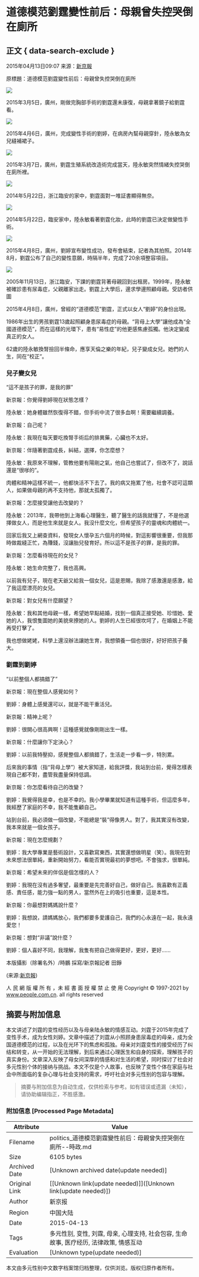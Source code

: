 # 道德模范劉霆變性前后：母親曾失控哭倒在廁所

## 正文 { data-search-exclude }


2015年04月13日09:07 来源：[新京報](http://gb.cri.cn/42071/2015/04/13/7591s4930074.htm)

原標題：道德模范劉霆變性前后：母親曾失控哭倒在廁所

![](http://www.people.com.cn/h/pic/20150413/31/205433467905090307.jpg)

2015年3月5日，廣州，剛做完胸部手術的劉霆還未康復，母親拿著鏡子給劉霆看。

![](http://www.people.com.cn/h/pic/20150413/91/239588436187000875.jpg)

2015年4月6日，廣州，完成變性手術的劉婷，在病房內幫母親穿針，陸永敏為女兒縫補裙子。

![](http://www.people.com.cn/h/pic/20150413/27/7046860489617287575.jpg)

2015年3月7日，廣州，劉霆生殖系統改造術完成當天，陸永敏突然情緒失控哭倒在廁所裡。

![](http://www.people.com.cn/h/pic/20150413/90/4397742983385156674.jpg)

2014年5月22日，浙江臨安的家中，劉霆面對一堆証書顯得無奈。

![](http://www.people.com.cn/h/pic/20150413/42/16980943828357813118.jpg)

2014年5月22日，臨安家中，陸永敏看著劉霆化妝，此時的劉霆已決定做變性手術。

![](http://www.people.com.cn/h/pic/20150413/48/3074274809042750020.jpg)

2015年4月8日，廣州，劉婷宣布變性成功，發布會結束，記者為其拍照。2014年8月，劉霆公布了自己的變性意願，時隔半年，完成了20余項整容項目。

![](http://www.people.com.cn/h/pic/20150413/44/14196823212568985200.jpg)

2005年11月13日，浙江臨安，下課的劉霆背著母親回到出租房。1999年，陸永敏被確診患有尿毒症，父親離家出走。劉霆上大學后，邊求學邊照顧母親。受訪者供圖

2015年4月8日，廣州，曾經的“道德模范”劉霆，正式以女人“劉婷”的身份出現。

1986年出生的男孩劉霆13歲起照顧身患尿毒症的母親。“背母上大學”讓他成為“全國道德模范”，而在這樣的光環下，患有“易性症”的他更感焦慮孤獨。他決定變成真正的女人。

62歲的陸永敏換腎撿回半條命，應享天倫之樂的年紀，兒子變成女兒。她們的人生，同在“校正”。

### 兒子變女兒

“這不是孩子的罪，是我的罪”

新京報：你覺得劉婷現在狀態怎樣？

陸永敏：她身體雖然恢復得不錯，但手術中流了很多血啊！需要繼續調養。

新京報：自己呢？

陸永敏：我現在每天要吃換腎手術后的排異藥，心臟也不太好。

新京報：伴隨著劉霆成長，糾結，選擇，你怎麼想？

陸永敏：我原來不理解，管教他要有陽剛之氣，他自己也嘗試了，但改不了，說話還是“很嗲的”。

肉體和精神這樣不統一，他都快活不下去了。我的病又拖累了他，社會不認可這類人，如果做母親的再不支持他，那就太孤獨了。

新京報：怎麼接受讓他去改變的？

陸永敏：2013年，我帶他到上海看心理醫生，聽了醫生的話我就懂了，不是他選擇做女人，而是他生來就是女人。我沒什麼文化，但希望孩子的靈魂和肉體統一。

回家后我又上網查資料，發現女人懷孕五六個月的時候，對這影響很重要，但我那時做裁縫正忙，為賺錢，沒讓胎兒發育好。所以這不是孩子的罪，是我的罪。

新京報：怎麼看待現在的女兒？

陸永敏：她生命完整了，我也高興。

以前我有兒子，現在老天爺又給我一個女兒，這是恩賜，我除了感激還是感激，給了我這麼漂亮的女兒。

新京報：對女兒有什麼願望？

陸永敏：我和其他母親一樣，希望她早點結婚，找到一個真正接受她、珍惜她、愛她的人，我恨隻圖她的美貌來撩她的人。劉婷的人生已經很坎坷了，在婚姻上不能再受打擊了。

我也想做姥姥，科學上還沒辦法讓她生育，我想領養一個也很好，好好把孩子養大。

### 劉霆到劉婷

“以前整個人都搞錯了”

新京報：現在整個人感覺如何？

劉婷：身體上感覺還可以，就是不能干重活兒。

新京報：精神上呢？

劉婷：很開心很高興啊！這種感覺就像剛剛出生一樣。

新京報：什麼讓你下定決心？

劉婷：以前我特壓抑，感覺整個人都搞錯了，生活走一步看一步，特別累。

后來我的事情（指“背母上學”）被大家知道，給我評獎，我站到台前，覺得怎樣表現自己都不對，盡管我盡量保持低調。

新京報：你怎麼看待自己的改變？

劉婷：我覺得我是幸，也是不幸的。我小學畢業就知道有這種手術，但這麼多年，我經歷了家庭的不幸，我不能隻顧自己。

站到台前，我必須做一個改變，不能總是“裝”得像男人。對了，我其實沒有改變，我本來就是一個女孩子。

新京報：現在怎麼規劃？

劉婷：我大學專業是藝術設計，又喜歡寫東西，其實還想做明星（笑）。我現在對未來想法很單純，重新開始努力，看能否實現最初的夢想吧。不會強求，很單純。

新京報：希望未來的伴侶是個怎樣的人？

劉婷：我現在沒有過多奢望，最重要是先完善好自己，做好自己。我喜歡有正義感、責任感，能力強一點的男人，當然外在上的吸引也重要，這是本性。

新京報：你最想對媽媽說什麼？

劉婷：我想說，請媽媽放心，我們都要多愛護自己，我們的心永遠在一起，我永遠愛您！

新京報：想對“非議”說什麼？

劉婷：個人喜好不同，我理解，我隻有把自己做得更好，更好，更好……

本版攝影（除署名外）/時鵬 採寫/新京報記者 田錚

(来源:[新京報](http://gb.cri.cn/42071/2015/04/13/7591s4930074.htm))

人 民 網 版 權 所 有 ，未 經 書 面 授 權 禁 止 使 用 Copyright © 1997-2021 by www.people.com.cn. all rights reserved
<!-- tcd_original_link http://politics.people.com.cn/BIG5/n/2015/0413/c70731-26834934.html -->


## 摘要与附加信息

<!-- tcd_abstract -->
本文讲述了刘霆的变性经历以及与母亲陆永敏的情感互动。刘霆于2015年完成了变性手术，成为女性刘婷。文章中描述了刘霆从小照顾身患尿毒症的母亲，成为全国道德模范的过程，以及在光环下的焦虑和孤独。母亲对刘霆变性的接受经历了纠结和转变，从一开始的无法理解，到后来通过心理医生和自身的探索，理解孩子的真实身份。文章深入反映了母女间深厚的情感和对生活的希望，同时探讨了社会对多元性别个体的接纳与挑战。本文不仅是个人故事，也反映了变性个体在家庭与社会中所面临的复杂心理与社会支持的需求，呼吁社会对多元性别的包容与理解。
<!-- tcd_abstract_end -->

> 摘要与附加信息为自动生成，仅供检索与参考。如有错误或遗漏（未知），请协助编辑指正，不胜感激。

### 附加信息 [Processed Page Metadata]

| Attribute       | Value                                  |
|-----------------|----------------------------------------|
| Filename        | politics_道德模范劉霆變性前后：母親曾失控哭倒在廁所--時政.md                             |
| Size            | 6105 bytes                           |
| Archived Date   | [Unknown archived date(update needed)]                             |
| Original Link   | [[Unknown link(update needed)]]([Unknown link(update needed)])                       |
| Author          | 新京报                               |
| Region          | 中国大陆                               |
| Date            | 2015-04-13                                 |
| Tags            | 多元性别, 变性, 刘霆, 母亲, 心理支持, 社会包容, 生命故事, 医疗经历, 法律政策, 情感互动                                 |
| Evaluation            | [Unknown type(update needed)]                                 |
<!-- tcd_table_end -->

本文由多元性别中文数字档案馆归档整理，仅供浏览。版权归原作者所有。
